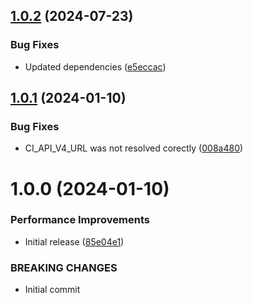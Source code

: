 ## [1.0.2](https://github.com/4ch3los/semantic-release-additional-tags/compare/v1.0.1...v1.0.2) (2024-07-23)


### Bug Fixes

* Updated dependencies ([e5eccac](https://github.com/4ch3los/semantic-release-additional-tags/commit/e5eccace14e10fcc7f51d2cc0d9d046ddf3abcfa))

## [1.0.1](https://github.com/4ch3los/semantic-release-additional-tags/compare/v1.0.0...v1.0.1) (2024-01-10)


### Bug Fixes

* CI_API_V4_URL was not resolved corectly ([008a480](https://github.com/4ch3los/semantic-release-additional-tags/commit/008a48051c9d71fc595fbe6fd593923a35e92047))

# 1.0.0 (2024-01-10)


### Performance Improvements

* Initial release ([85e04e1](https://github.com/4ch3los/semantic-release-additional-tags/commit/85e04e1cf4b2dba2d88cec11ebf6b6c6f1c5e890))


### BREAKING CHANGES

* Initial commit
